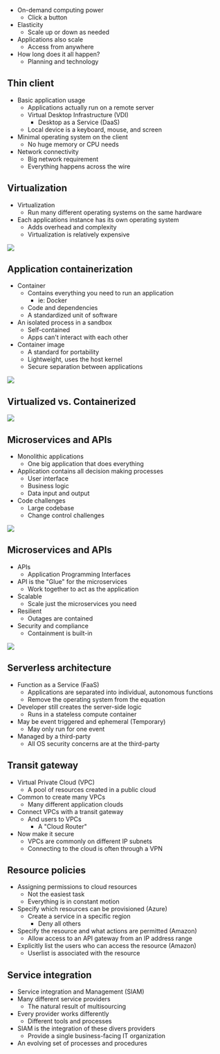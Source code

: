 - On-demand computing power
	- Click a button
- Elasticity
	- Scale up or down as needed
- Applications also scale
	- Access from anywhere
- How long does it all happen?
	- Planning and technology

## Thin client
- Basic application usage
	- Applications actually run on a remote server
	- Virtual Desktop Infrastructure (VDI)
		- Desktop as a Service (DaaS)
	- Local device is a keyboard, mouse, and screen
- Minimal operating system on the client
	- No huge memory or CPU needs
- Network connectivity
	- Big network requirement
	- Everything happens across the wire

## Virtualization
- Virtualization
	- Run many different operating systems on the same hardware
- Each applications instance has its own operating system
	- Adds overhead and complexity
	- Virtualization is relatively expensive

![](../Images/240509-19.png)
## Application containerization
- Container
	- Contains everything you need to run an application
		- ie: Docker
	- Code and dependencies
	- A standardized unit of software
- An isolated process in a sandbox
	- Self-contained
	- Apps can't interact with each other
- Container image
	- A standard for portability
	- Lightweight, uses the host kernel
	- Secure separation between applications

![](../Images/240509-20.png)
## Virtualized vs. Containerized

![](../Images/240509-21.png)
## Microservices and APIs
- Monolithic applications
	- One big application that does everything
- Application contains all decision making processes
	- User interface
	- Business logic
	- Data input and output
- Code challenges
	- Large codebase
	- Change control challenges

![](../Images/240509-22.png)
## Microservices and APIs
- APIs
	- Application Programming Interfaces
- API is the "Glue" for the microservices
	- Work together to act as the application
- Scalable
	- Scale just the microservices you need
- Resilient
	- Outages are contained
- Security and compliance
	- Containment is built-in

![](../Images/240509-23.png)

## Serverless architecture
- Function as a Service (FaaS)
	- Applications are separated into individual, autonomous functions
	- Remove the operating system from the equation
- Developer still creates the server-side logic
	- Runs in a stateless compute container
- May be event triggered and ephemeral (Temporary)
	- May only run for one event
- Managed by a third-party
	- All OS security concerns are at the third-party

## Transit gateway
- Virtual Private Cloud (VPC)
	- A pool of resources created in a public cloud
- Common to create many VPCs
	- Many different application clouds
- Connect VPCs with a transit gateway
	- And users to VPCs
		- A "Cloud Router"
- Now make it secure
	- VPCs are commonly on different IP subnets
	- Connecting to the cloud is often through a VPN

## Resource policies
- Assigning permissions to cloud resources
	- Not the easiest task
	- Everything is in constant motion
- Specify which resources can be provisioned (Azure)
	- Create a service in a specific region
		- Deny all others
- Specify the resource and what actions are permitted (Amazon)
	- Allow access to an API gateway from an IP address range
- Explicitly list the users who can access the resource (Amazon)
	- Userlist is associated with the resource

## Service integration
- Service integration and Management (SIAM)
- Many different service providers
	- The natural result of multisourcing
- Every provider works differently
	- Different tools and processes
- SIAM is the integration of these divers providers
	- Provide a single business-facing IT organization
- An evolving set of processes and procedures

